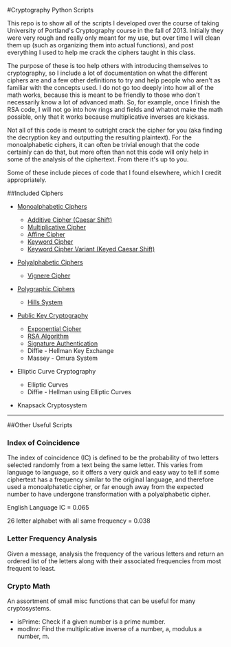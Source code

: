 #Cryptography Python Scripts

This repo is to show all of the scripts I developed over the course of taking University of Portland's Cryptography course in the fall of 2013.
Initially they were very rough and really only meant for my use, but over time I will clean them up (such as organizing them into actual functions), and post everything I used to help me crack the ciphers taught in this class.

The purpose of these is too help others with introducing themselves to cryptography, so I include a lot of documentation on what the different ciphers are and a few other definitions to try and help people who aren't as familiar with the concepts used.  I do not go too deeply into how all of the math works, because this is meant to be friendly to those who don't necessarily know a lot of advanced math.  So, for example, once I finish the RSA code, I will not go into how rings and fields and whatnot make the math possible, only that it works because multiplicative inverses are kickass.

Not all of this code is meant to outright crack the cipher for you (aka finding the decryption key and outputting the resulting plaintext).  For the monoalphabetic ciphers, it can often be trivial enough that the code certainly can do that, but more often than not this code will only help in some of the analysis of the ciphertext.
From there it's up to you.

Some of these include pieces of code that I found elsewhere, which I credit appropriately.

##Included Ciphers

* [Monoalphabetic Ciphers](https://github.com/MovieStiles/Cryptography/tree/master/Monoalphabetic#monoalphabetic-ciphers)
   * [Additive Cipher (Caesar Shift)](https://github.com/MovieStiles/Cryptography/tree/master/Monoalphabetic#caesar-shift)
   * [Multiplicative Cipher](https://github.com/MovieStiles/Cryptography/tree/master/Monoalphabetic#multiplicative-cipher)
   * [Affine Cipher](https://github.com/MovieStiles/Cryptography/tree/master/Monoalphabetic#affine-cipher)
   * [Keyword Cipher](https://github.com/MovieStiles/Cryptography/tree/master/Monoalphabetic#keyword-cipher)
   * [Keyword Cipher Variant (Keyed Caesar Shift)](https://github.com/MovieStiles/Cryptography/tree/master/Monoalphabetic#keyword-cipher-variant-keyed-caesar-shift)

* [Polyalphabetic Ciphers](https://github.com/MovieStiles/Cryptography/tree/master/Polyalphabetic#polyalphabetic-ciphers)
   * [Vignere Cipher](https://github.com/MovieStiles/Cryptography/tree/master/Polyalphabetic#vignere-cipher)

* [Polygraphic Ciphers](https://github.com/MovieStiles/Cryptography/tree/master/Polygraphic#polygraphic-ciphers)
   * [Hills System](https://github.com/MovieStiles/Cryptography/tree/master/Polygraphic#hills-system)

* [Public Key Cryptography](https://github.com/MovieStiles/Cryptography/tree/master/Public%20Key#public-key-cryptography)
   * [Exponential Cipher](https://github.com/MovieStiles/Cryptography/tree/master/Public%20Key#exponential-cipher)
   * [RSA Algorithm](https://github.com/MovieStiles/Cryptography/tree/master/Public%20Key#rsa-algorithm)
   * [Signature Authentication](https://github.com/MovieStiles/Cryptography/tree/master/Public%20Key#signature-authentication)
   * Diffie - Hellman Key Exchange
   * Massey - Omura System

* Elliptic Curve Cryptography
   * Elliptic Curves
   * Diffie - Hellman using Elliptic Curves

* Knapsack Cryptosystem

---

##Other Useful Scripts

### Index of Coincidence

The index of coincidence (IC) is defined to be the probability of two letters selected randomly from a text being the same letter.
This varies from language to language, so it offers a very quick and easy way to tell if some ciphertext has a frequency similar to the original language, and therefore used a
monoalphatetic cipher, or far enough away from the expected number to have undergone transformation with a polyalphabetic cipher.

English Language IC = 0.065

26 letter alphabet with all same frequency = 0.038

### Letter Frequency Analysis

Given a message, analysis the frequency of the various letters and return an ordered list of the letters along with their associated frequencies from most frequent to least.

### Crypto Math

An assortment of small misc functions that can be useful for many cryptosystems.

* isPrime: Check if a given number is a prime number.
* modInv: Find the multiplicative inverse of a number, a, modulus a number, m.